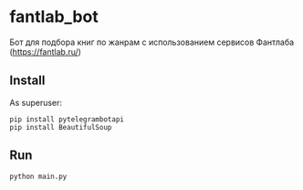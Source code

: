 # fantlab_bot
Бот для подбора книг по жанрам с использованием сервисов Фантлаба (https://fantlab.ru/)

## Install

As superuser:
```
pip install pytelegrambotapi
pip install BeautifulSoup
```

## Run
```
python main.py
```
